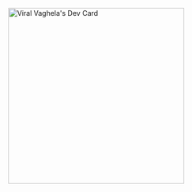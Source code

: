 <a href="https://app.daily.dev/viralvaghela96"><img src="https://api.daily.dev/devcards/v2/j6tTJAx9a2Fjt9tjysT0J.png?r=51e" width="356" alt="Viral Vaghela's Dev Card"/></a>
